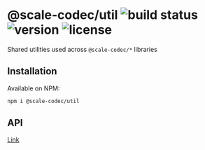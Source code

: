 # @scale-codec/util ![build status](https://img.shields.io/github/checks-status/soramitsu/scale-codec-js-library/master) ![version](https://img.shields.io/npm/v/@scale-codec/util) ![license](https://img.shields.io/npm/l/@scale-codec/util)

Shared utilities used across `@scale-codec/*` libraries

## Installation

Available on NPM:

```bash
npm i @scale-codec/util
```

## API

[Link](https://soramitsu.github.io/scale-codec-js-library/api/modules/scale_codec_util)